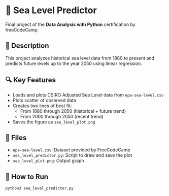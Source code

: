 # 🌊 Sea Level Predictor

Final project of the **Data Analysis with Python** certification by freeCodeCamp.

## 📌 Description

This project analyzes historical sea level data from 1880 to present and predicts future levels up to the year 2050 using linear regression.

## 🔍 Key Features

- Loads and plots CSIRO Adjusted Sea Level data from `epa-sea-level.csv`
- Plots scatter of observed data
- Creates two lines of best fit:
  - From 1880 through 2050 (historical + future trend)
  - From 2000 through 2050 (recent trend)
- Saves the figure as `sea_level_plot.png`

## 📂 Files

- `epa-sea-level.csv`: Dataset provided by FreeCodeCamp
- `sea_level_predictor.py`: Script to draw and save the plot
- `sea_level_plot.png`: Output graph

## 🧪 How to Run

```bash
python3 sea_level_predictor.py
